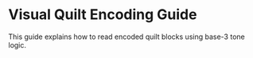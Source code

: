 # Visual Quilt Encoding Guide
This guide explains how to read encoded quilt blocks using base-3 tone logic.
